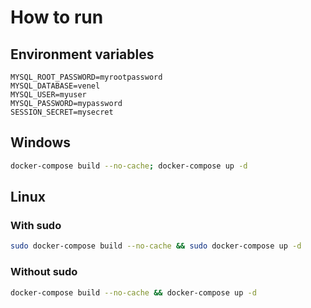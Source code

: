 # How to run

## Environment variables

```apacheconf
MYSQL_ROOT_PASSWORD=myrootpassword
MYSQL_DATABASE=venel
MYSQL_USER=myuser
MYSQL_PASSWORD=mypassword
SESSION_SECRET=mysecret
```

## Windows

```bash
docker-compose build --no-cache; docker-compose up -d
```

## Linux

### With sudo

```bash
sudo docker-compose build --no-cache && sudo docker-compose up -d
```

### Without sudo

```bash
docker-compose build --no-cache && docker-compose up -d
```
